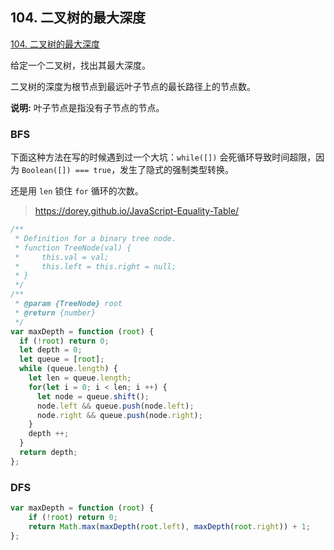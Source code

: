 ## 104. 二叉树的最大深度

[104. 二叉树的最大深度](https://leetcode-cn.com/problems/maximum-depth-of-binary-tree/)

给定一个二叉树，找出其最大深度。

二叉树的深度为根节点到最远叶子节点的最长路径上的节点数。

**说明:** 叶子节点是指没有子节点的节点。

### BFS

下面这种方法在写的时候遇到过一个大坑：`while([])`  会死循环导致时间超限，因为 `Boolean([]) === true`，发生了隐式的强制类型转换。

还是用 `len` 锁住 `for` 循环的次数。

> https://dorey.github.io/JavaScript-Equality-Table/

```javascript
/**
 * Definition for a binary tree node.
 * function TreeNode(val) {
 *     this.val = val;
 *     this.left = this.right = null;
 * }
 */
/**
 * @param {TreeNode} root
 * @return {number}
 */
var maxDepth = function (root) {
  if (!root) return 0;
  let depth = 0;
  let queue = [root];
  while (queue.length) {
    let len = queue.length;
    for(let i = 0; i < len; i ++) {
      let node = queue.shift();
      node.left && queue.push(node.left);
      node.right && queue.push(node.right);
    }
    depth ++;
  }
  return depth;
};
```

### DFS

```javascript
var maxDepth = function (root) {
    if (!root) return 0;
    return Math.max(maxDepth(root.left), maxDepth(root.right)) + 1;
};
```